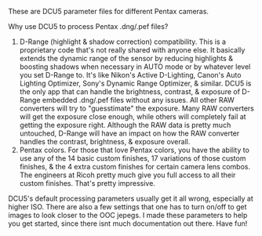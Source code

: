 These are DCU5 parameter files for different Pentax cameras.

Why use DCU5 to process Pentax .dng/.pef files?

1.	D-Range (highlight & shadow correction) compatibility. This is a proprietary code that's not really shared with anyone else. It basically extends the dynamic range of the sensor by reducing highlights & boosting shadows when necessary in AUTO mode or by whatever level you set D-Range to. It's like Nikon's Active D-Lighting, Canon's Auto Lighting Optimizer, Sony's Dynamic Range Optimizer, & similar. DCU5 is the only app that can handle the brightness, contrast, & exposure of D-Range embedded .dng/.pef files without any issues. All other RAW converters will try to "guesstimate" the exposure. Many RAW converters will get the exposure close enough, while others will completely fail at getting the exposure right. Although the RAW data is pretty much untouched, D-Range will have an impact on how the RAW converter handles the contrast, brightness, & exposure overall.
2.	Pentax colors. For those that love Pentax colors, you have the ability to use any of the 14 basic custom finishes, 17 variations of those custom finishes, & the 4 extra custom finishes for certain camera lens combos. The engineers at Ricoh pretty much give you full access to all their custom finishes. That's pretty impressive.

DCU5's default processing parameters usually get it all wrong, especially at higher ISO. There are also a few settings that one has to turn on/off to get images to look closer to the OOC jepegs. I made these parameters to help you get started, since there isnt much documentation out there. Have fun!
